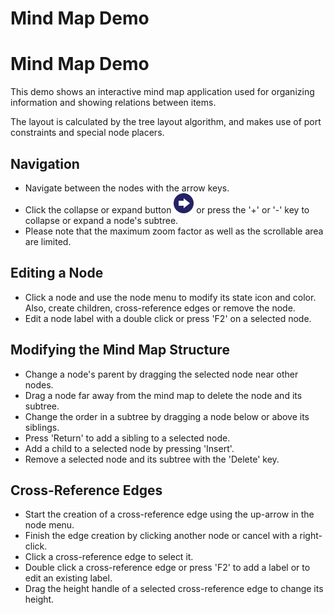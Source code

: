 <!--
 //////////////////////////////////////////////////////////////////////////////
 // @license
 // This file is part of yFiles for HTML 2.6.0.4.
 // Use is subject to license terms.
 //
 // Copyright (c) 2000-2024 by yWorks GmbH, Vor dem Kreuzberg 28,
 // 72070 Tuebingen, Germany. All rights reserved.
 //
 //////////////////////////////////////////////////////////////////////////////
-->
# Mind Map Demo

# Mind Map Demo

This demo shows an interactive mind map application used for organizing information and showing relations between items.

The layout is calculated by the tree layout algorithm, and makes use of port constraints and special node placers.

## Navigation

- Navigate between the nodes with the arrow keys.
- Click the collapse or expand button ![](resources/icons/arrow-right.svg) or press the '+' or '-' key to collapse or expand a node's subtree.
- Please note that the maximum zoom factor as well as the scrollable area are limited.

## Editing a Node

- Click a node and use the node menu to modify its state icon and color. Also, create children, cross-reference edges or remove the node.
- Edit a node label with a double click or press 'F2' on a selected node.

## Modifying the Mind Map Structure

- Change a node's parent by dragging the selected node near other nodes.
- Drag a node far away from the mind map to delete the node and its subtree.
- Change the order in a subtree by dragging a node below or above its siblings.
- Press 'Return' to add a sibling to a selected node.
- Add a child to a selected node by pressing 'Insert'.
- Remove a selected node and its subtree with the 'Delete' key.

## Cross-Reference Edges

- Start the creation of a cross-reference edge using the up-arrow in the node menu.
- Finish the edge creation by clicking another node or cancel with a right-click.
- Click a cross-reference edge to select it.
- Double click a cross-reference edge or press 'F2' to add a label or to edit an existing label.
- Drag the height handle of a selected cross-reference edge to change its height.
